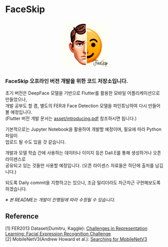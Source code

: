 # FaceSkip

<p align="center">
  <img src='asset/logo.png' width='30%'>
</p>

### FaceSkip 오프라인 버전 개발을 위한 코드 저장소입니다.<br>

초기 버전은 DeepFace 모델을 기반으로 Flutter를 활용한 모바일 어플리케이션으로 만들었으나,<br>
개발 공부도 할 겸, 별도의 FER과 Face Detection 모델을 파인튜닝하여 다시 만들어 볼 예정입니다.<br>
(Flutter 버전 개발 문서는 [asset/introducing.pdf](https://github.com/alanworks72/faceskip/blob/main/asset/introducing.pdf) 참조하시면 됩니다.)

기본적으로는 Jupyter Notebook을 활용하여 개발할 예정이며, 필요에 따라 Python 파일이<br>업로드 될 수도 있을 것 같습니다.

개발과 모델 학습 간에 사용하는 데이터나 이미지 등은 Dall.E를 통해 생성하거나 오픈 라이센스로<br>공유되고 있는 것들만 사용할 예정입니다. (오픈 라이센스 자료들은 하단에 출처를 남깁니다.)

되도록 Daily commit을 지향하고는 있으나, 조금 밀리더라도 차근차근 구현해보도록 하겠습니다.

*※ 본 README는 개발이 진행됨에 따라 수정될 수 있습니다.*


## Reference
[1] FER2013 Dataset(Dumitru, Kaggle): [Challenges in Representation Learning: Facial Expression Recognition Challenge](https://www.kaggle.com/c/challenges-in-representation-learning-facial-expression-recognition-challenge/overview)<br>
[2] MobileNetV3(Andrew Howard et al.): [Searching for MobileNetV3](https://arxiv.org/abs/1905.02244)